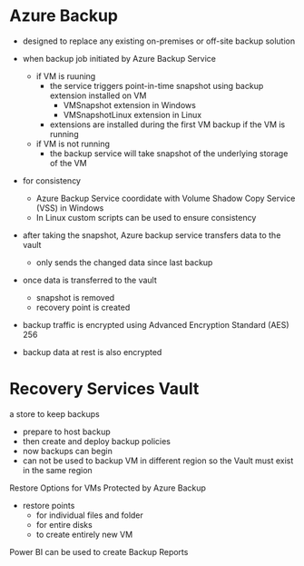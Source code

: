 # Azure Backup

* designed to replace any existing on-premises or off-site backup solution
* when backup job initiated by Azure Backup Service
    * if VM is ruuning
        * the service triggers point-in-time snapshot using backup extension installed on VM
            * VMSnapshot extension in Windows
            * VMSnapshotLinux extension in Linux
        * extensions are installed during the first VM backup if the VM is running
    * if VM is not running 
        * the backup service will take snapshot of the underlying storage of the VM

* for consistency
    * Azure Backup Service coordidate with Volume Shadow Copy Service (VSS) in Windows
    * In Linux custom scripts can be used to ensure consistency

* after taking the snapshot, Azure backup service transfers data to the vault
    * only sends the changed data since last backup

* once data is transferred to the vault
    * snapshot is removed
    * recovery point is created

* backup traffic is encrypted using Advanced Encryption Standard (AES) 256

* backup data at rest is also encrypted


# Recovery Services Vault

a store to keep backups
* prepare to host backup
* then create and deploy backup policies
* now backups can begin 
* can not be used to backup VM in different region so the Vault must exist in the same region

Restore Options for VMs Protected by Azure Backup
* restore points
    * for individual files and folder
    * for entire disks 
    * to create entirely new VM

Power BI can be used to create Backup Reports 







